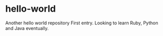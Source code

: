 # hello-world
Another hello world repository
First entry. Looking to learn Ruby, Python and Java eventually.
